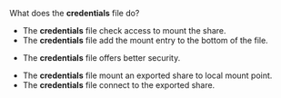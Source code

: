 What does the __credentials__ file do?

* The __credentials__ file check  access to mount the share.
* The __credentials__ file add the mount entry to the bottom of the file.
+ The __credentials__ file offers better security.
* The __credentials__ file mount  an exported share to  local mount point.
* The __credentials__ file connect to the exported share.
